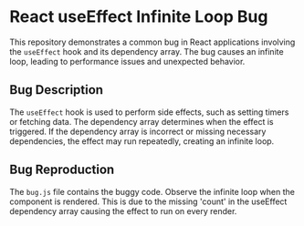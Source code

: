# React useEffect Infinite Loop Bug

This repository demonstrates a common bug in React applications involving the `useEffect` hook and its dependency array. The bug causes an infinite loop, leading to performance issues and unexpected behavior.

## Bug Description

The `useEffect` hook is used to perform side effects, such as setting timers or fetching data.  The dependency array determines when the effect is triggered.  If the dependency array is incorrect or missing necessary dependencies, the effect may run repeatedly, creating an infinite loop.

## Bug Reproduction

The `bug.js` file contains the buggy code.  Observe the infinite loop when the component is rendered. This is due to the missing 'count' in the useEffect dependency array causing the effect to run on every render.